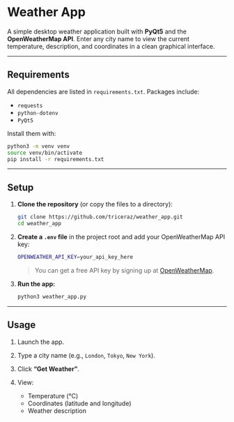 # Weather App

A simple desktop weather application built with **PyQt5** and the **OpenWeatherMap API**.
Enter any city name to view the current temperature, description, and coordinates in a clean graphical interface.

---

## Requirements

All dependencies are listed in `requirements.txt`.
Packages include:

* `requests`
* `python-dotenv`
* `PyQt5`

Install them with:

```bash
python3 -m venv venv
source venv/bin/activate
pip install -r requirements.txt
```

---

## Setup

1. **Clone the repository** (or copy the files to a directory):

   ```bash
   git clone https://github.com/triceraz/weather_app.git
   cd weather_app
   ```

2. **Create a `.env` file** in the project root and add your OpenWeatherMap API key:

   ```bash
   OPENWEATHER_API_KEY=your_api_key_here
   ```

   > You can get a free API key by signing up at [OpenWeatherMap](https://openweathermap.org/api).

3. **Run the app:**

   ```bash
   python3 weather_app.py
   ```

---

## Usage

1. Launch the app.
2. Type a city name (e.g., `London`, `Tokyo`, `New York`).
3. Click **“Get Weather”**.
4. View:

   * Temperature (°C)
   * Coordinates (latitude and longitude)
   * Weather description
